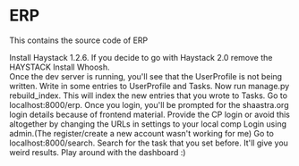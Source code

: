 ERP
===

This contains the source code of ERP 

Install Haystack 1.2.6. If you decide to go with Haystack 2.0 remove the HAYSTACK
Install Whoosh. <br>
Once the dev server is running, you'll see that the UserProfile is not being written. Write in some entries to UserProfile and Tasks.
Now run manage.py rebuild_index. This will index the new entries that you wrote to Tasks.
Go to localhost:8000/erp. Once you login, you'll be prompted for the shaastra.org login details because of frontend material. Provide the CP login or avoid this altogether by changing the URLs in settings to your local comp
Login using admin.(The register/create a new account wasn't working for me)
Go to localhost:8000/search. Search for the task that you set before. It'll give you weird results.
Play around with the dashboard :)